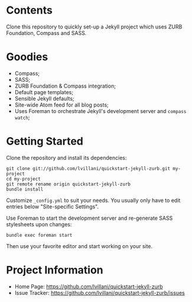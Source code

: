 Contents
========

Clone this repository to quickly set-up a Jekyll project which uses ZURB
Foundation, Compass and SASS.




Goodies
=======

* Compass;
* SASS;
* ZURB Foundation & Compass integration;
* Default page templates;
* Sensible Jekyll defaults;
* Site-wide Atom feed for all blog posts;
* Uses Foreman to orchestrate Jekyll's development server and `compass watch`;




Getting Started
===============

Clone the repository and install its dependencies:

    git clone git://github.com/lvillani/quickstart-jekyll-zurb.git my-project
    cd my-project
    git remote rename origin quickstart-jekyll-zurb
    bundle install

Customize `_config.yml` to suit your needs. You usually only have to edit
entries below "Site-specific Settings".

Use Foreman to start the development server and re-generate SASS stylesheets
upon changes:

    bundle exec foreman start

Then use your favorite editor and start working on your site.




Project Information
===================

* Home Page: https://github.com/lvillani/quickstart-jekyll-zurb
* Issue Tracker: https://github.com/lvillani/quickstart-jekyll-zurb/issues